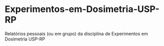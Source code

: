 # Experimentos-em-Dosimetria-USP-RP
 Relatórios pessoais (ou em grupo) da disciplina de Experimentos em Dosimetria USP-RP
